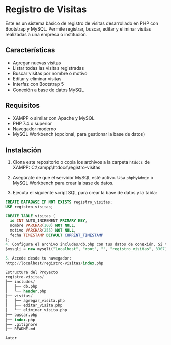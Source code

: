 # Registro de Visitas

Este es un sistema básico de registro de visitas desarrollado en PHP con Bootstrap y MySQL. Permite registrar, buscar, editar y eliminar visitas realizadas a una empresa o institución.

## Características

- Agregar nuevas visitas
- Listar todas las visitas registradas
- Buscar visitas por nombre o motivo
- Editar y eliminar visitas
- Interfaz con Bootstrap 5
- Conexión a base de datos MySQL

## Requisitos

- XAMPP o similar con Apache y MySQL
- PHP 7.4 o superior
- Navegador moderno
- MySQL Workbench (opcional, para gestionar la base de datos)

## Instalación

1. Clona este repositorio o copia los archivos a la carpeta `htdocs` de XAMPP:
C:\xampp\htdocs\registro-visitas

2. Asegúrate de que el servidor MySQL esté activo. Usa `phpMyAdmin` o MySQL Workbench para crear la base de datos.

3. Ejecuta el siguiente script SQL para crear la base de datos y la tabla:

```sql
CREATE DATABASE IF NOT EXISTS registro_visitas;
USE registro_visitas;

CREATE TABLE visitas (
  id INT AUTO_INCREMENT PRIMARY KEY,
  nombre VARCHAR(100) NOT NULL,
  motivo VARCHAR(255) NOT NULL,
  fecha TIMESTAMP DEFAULT CURRENT_TIMESTAMP
);
4. Configura el archivo includes/db.php con tus datos de conexión. Si tu puerto de MySQL es 3307, usa:
$mysqli = new mysqli("localhost", "root", "", "registro_visitas", 3307);

5. Accede desde tu navegador:
http://localhost/registro-visitas/index.php

Estructura del Proyecto
registro-visitas/
├── includes/
│   ├── db.php
│   └── header.php
├── visitas/
│   ├── agregar_visita.php
│   ├── editar_visita.php
│   └── eliminar_visita.php
├── buscar.php
├── index.php
├── .gitignore
├── README.md

Autor
